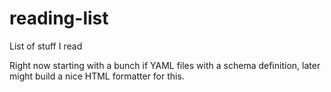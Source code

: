 # reading-list
List of stuff I read

Right now starting with a bunch if YAML files with a schema definition, later
might build a nice HTML formatter for this.
